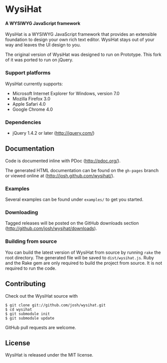 WysiHat
=======

#### A WYSIWYG JavaScript framework

WysiHat is a WYSIWYG JavaScript framework that provides an extensible
foundation to design your own rich text editor. WysiHat stays out of your
way and leaves the UI design to you.

The original version of WysiHat was designed to run on Prototype. This fork of it was ported to run on jQuery. 

### Support platforms

WysiHat currently supports:

* Microsoft Internet Explorer for Windows, version 7.0
* Mozilla Firefox 3.0
* Apple Safari 4.0
* Google Chrome 4.0

### Dependencies

* jQuery 1.4.2 or later (http://jquery.com/)

## Documentation

Code is documented inline with PDoc (http://pdoc.org/).

The generated HTML documentation can be found on the `gh-pages` branch or viewed online at (http://josh.github.com/wysihat/).

### Examples

Several examples can be found under `examples/` to get you started.

### Downloading

Tagged releases will be posted on the GitHub downloads section (http://github.com/josh/wysihat/downloads).

### Building from source

You can build the latest version of WysiHat from source by running
`rake` the root directory. The generated file will be saved to
`dist/wysihat.js`. Ruby and the Rake gem are only required to build
the project from source. It is not required to run the code.

## Contributing

Check out the WysiHat source with

    $ git clone git://github.com/josh/wysihat.git
    $ cd wysihat
    $ git submodule init
    $ git submodule update

GitHub pull requests are welcome.

## License

WysiHat is released under the MIT license.
